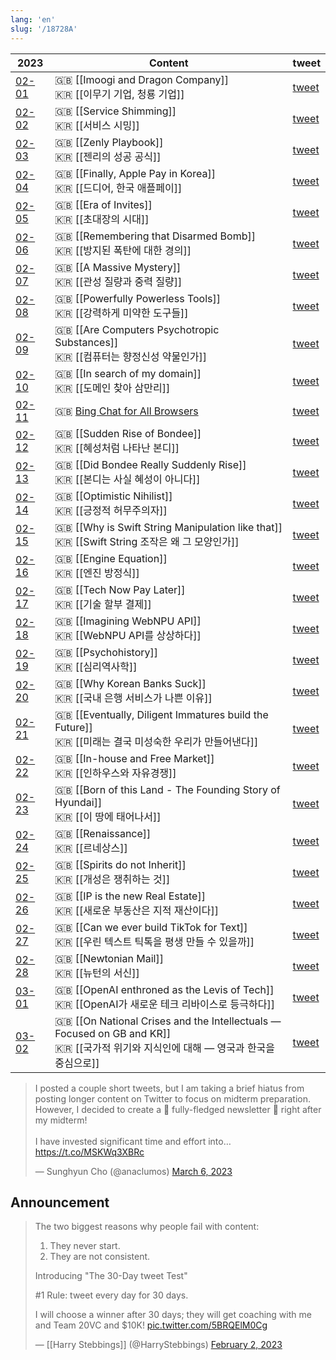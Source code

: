```yaml
---
lang: 'en'
slug: '/18728A'
---
```


| 2023                               | Content                                                                                                                                  | tweet                                                             |
| ---------------------------------- | ---------------------------------------------------------------------------------------------------------------------------------------- | ----------------------------------------------------------------- |
| [02-01](../journals/2023-02-01.md) | 🇬🇧 [[Imoogi and Dragon Company]] <br/> 🇰🇷 [[이무기 기업, 청룡 기업]]                                                                     | [tweet](https://twitter.com/anaclumos/status/1620714157418094593) |
| [02-02](../journals/2023-02-02.md) | 🇬🇧 [[Service Shimming]] <br/> 🇰🇷 [[서비스 시밍]]                                                                                         | [tweet](https://twitter.com/anaclumos/status/1621250040022061060) |
| [02-03](../journals/2023-02-03.md) | 🇬🇧 [[Zenly Playbook]] <br/> 🇰🇷 [[젠리의 성공 공식]]                                                                                      | [tweet](https://twitter.com/anaclumos/status/1621646220954574848) |
| [02-04](../journals/2023-02-04.md) | 🇬🇧 [[Finally, Apple Pay in Korea]] <br/> 🇰🇷 [[드디어, 한국 애플페이]]                                                                    | [tweet](https://twitter.com/anaclumos/status/1621975286127513600) |
| [02-05](../journals/2023-02-05.md) | 🇬🇧 [[Era of Invites]] <br/> 🇰🇷 [[초대장의 시대]]                                                                                         | [tweet](https://twitter.com/anaclumos/status/1622384241442160641) |
| [02-06](../journals/2023-02-06.md) | 🇬🇧 [[Remembering that Disarmed Bomb]] <br/> 🇰🇷 [[방지된 폭탄에 대한 경의]]                                                               | [tweet](https://twitter.com/anaclumos/status/1622705516693843969) |
| [02-07](../journals/2023-02-07.md) | 🇬🇧 [[A Massive Mystery]] <br/> 🇰🇷 [[관성 질량과 중력 질량]]                                                                              | [tweet](https://twitter.com/anaclumos/status/1623227887632646144) |
| [02-08](../journals/2023-02-08.md) | 🇬🇧 [[Powerfully Powerless Tools]] <br/> 🇰🇷 [[강력하게 미약한 도구들]]                                                                    | [tweet](https://twitter.com/anaclumos/status/1623522946034847745) |
| [02-09](../journals/2023-02-09.md) | 🇬🇧 [[Are Computers Psychotropic Substances]] <br/> 🇰🇷 [[컴퓨터는 향정신성 약물인가]]                                                     | [tweet](https://twitter.com/anaclumos/status/1623798629155713024) |
| [02-10](../journals/2023-02-10.md) | 🇬🇧 [[In search of my domain]] <br/> 🇰🇷 [[도메인 찾아 삼만리]]                                                                            | [tweet](https://twitter.com/anaclumos/status/1624308920792776706) |
| [02-11](../journals/2023-02-11.md) | 🇬🇧 [Bing Chat for All Browsers](https://github.com/anaclumos/bing-chat-for-all-browsers)                                                 | [tweet](https://twitter.com/anaclumos/status/1624570931103547392) |
| [02-12](../journals/2023-02-12.md) | 🇬🇧 [[Sudden Rise of Bondee]] <br/> 🇰🇷 [[혜성처럼 나타난 본디]]                                                                           | [tweet](https://twitter.com/anaclumos/status/1624907125687455745) |
| [02-13](../journals/2023-02-13.md) | 🇬🇧 [[Did Bondee Really Suddenly Rise]] <br/> 🇰🇷 [[본디는 사실 혜성이 아니다]]                                                            | [tweet](https://twitter.com/anaclumos/status/1625228572792352769) |
| [02-14](../journals/2023-02-14.md) | 🇬🇧 [[Optimistic Nihilist]] <br/> 🇰🇷 [[긍정적 허무주의자]]                                                                                | [tweet](https://twitter.com/anaclumos/status/1625641155655512066) |
| [02-15](../journals/2023-02-15.md) | 🇬🇧 [[Why is Swift String Manipulation like that]] <br/> 🇰🇷 [[Swift String 조작은 왜 그 모양인가]]                                        | [tweet](https://twitter.com/anaclumos/status/1626032333387354112) |
| [02-16](../journals/2023-02-16.md) | 🇬🇧 [[Engine Equation]] <br/> 🇰🇷 [[엔진 방정식]]                                                                                          | [tweet](https://twitter.com/anaclumos/status/1626357891006619648) |
| [02-17](../journals/2023-02-17.md) | 🇬🇧 [[Tech Now Pay Later]] <br/> 🇰🇷 [[기술 할부 결제]]                                                                                    | [tweet](https://twitter.com/anaclumos/status/1626765287814225920) |
| [02-18](../journals/2023-02-18.md) | 🇬🇧 [[Imagining WebNPU API]] <br/> 🇰🇷 [[WebNPU API를 상상하다]]                                                                           | [tweet](https://twitter.com/anaclumos/status/1627161630080659460) |
| [02-19](../journals/2023-02-19.md) | 🇬🇧 [[Psychohistory]] <br/> 🇰🇷 [[심리역사학]]                                                                                             | [tweet](https://twitter.com/anaclumos/status/1627497814250102784) |
| [02-20](../journals/2023-02-20.md) | 🇬🇧 [[Why Korean Banks Suck]] <br/> 🇰🇷 [[국내 은행 서비스가 나쁜 이유]]                                                                   | [tweet](https://twitter.com/anaclumos/status/1627918892143345664) |
| [02-21](../journals/2023-02-21.md) | 🇬🇧 [[Eventually, Diligent Immatures build the Future]] <br/> 🇰🇷 [[미래는 결국 미성숙한 우리가 만들어낸다]]                               | [tweet](https://twitter.com/anaclumos/status/1628153470099529728) |
| [02-22](../journals/2023-02-22.md) | 🇬🇧 [[In-house and Free Market]] <br/> 🇰🇷 [[인하우스와 자유경쟁]]                                                                         | [tweet](https://twitter.com/anaclumos/status/1628479680595775488) |
| [02-23](../journals/2023-02-23.md) | 🇬🇧 [[Born of this Land - The Founding Story of Hyundai]] <br/> 🇰🇷 [[이 땅에 태어나서]]                                                   | [tweet](https://twitter.com/anaclumos/status/1628918514391334912) |
| [02-24](../journals/2023-02-24.md) | 🇬🇧 [[Renaissance]] <br/> 🇰🇷 [[르네상스]]                                                                                                 | [tweet](https://twitter.com/anaclumos/status/1629314279295049729) |
| [02-25](../journals/2023-02-25.md) | 🇬🇧 [[Spirits do not Inherit]] <br/> 🇰🇷 [[개성은 쟁취하는 것]]                                                                            | [tweet](https://twitter.com/anaclumos/status/1629666023900352513) |
| [02-26](../journals/2023-02-26.md) | 🇬🇧 [[IP is the new Real Estate]] <br/> 🇰🇷 [[새로운 부동산은 지적 재산이다]]                                                              | [tweet](https://twitter.com/anaclumos/status/1629916767547174912) |
| [02-27](../journals/2023-02-27.md) | 🇬🇧 [[Can we ever build TikTok for Text]] <br/> 🇰🇷 [[우린 텍스트 틱톡을 평생 만들 수 있을까]]                                             | [tweet](https://twitter.com/anaclumos/status/1630370788422610945) |
| [02-28](../journals/2023-02-28.md) | 🇬🇧 [[Newtonian Mail]] <br/> 🇰🇷 [[뉴턴의 서신]]                                                                                           | [tweet](https://twitter.com/anaclumos/status/1630727695826046976) |
| [03-01](../journals/2023-03-01.md) | 🇬🇧 [[OpenAI enthroned as the Levis of Tech]] <br/> 🇰🇷 [[OpenAI가 새로운 테크 리바이스로 등극하다]]                                       | [tweet](https://twitter.com/anaclumos/status/1631087532338290689) |
| [03-02](../journals/2023-03-02.md) | 🇬🇧 [[On National Crises and the Intellectuals — Focused on GB and KR]] <br/> 🇰🇷 [[국가적 위기와 지식인에 대해 — 영국과 한국을 중심으로]] | [tweet](https://twitter.com/anaclumos/status/1631534753710247936) |

<blockquote class="twitter-tweet" data-theme="light">
<p lang="en" dir="ltr">
I posted a couple short tweets, but I am taking a brief hiatus from posting longer content on Twitter to focus on midterm preparation. However, I decided to create a 💌 fully-fledged newsletter 💌 right after my midterm!<br/><br/>I have invested significant time and effort into… <a href="https://t.co/MSKWq3XBRc">https://t.co/MSKWq3XBRc</a>
</p>
&mdash; Sunghyun Cho (@anaclumos) <a href="https://twitter.com/anaclumos/status/1632887798608056321?ref_src=twsrc%5Etfw">March 6, 2023</a>
</blockquote>

## Announcement

> The two biggest reasons why people fail with content:
>
> 1. They never start.
> 2. They are not consistent.
>
> Introducing "The 30-Day tweet Test"
>
> #1 Rule: tweet every day for 30 days.
>
> I will choose a winner after 30 days; they will get coaching with me and Team 20VC and $10K! [pic.twitter.com/5BRQElM0Cg](https://t.co/5BRQElM0Cg)
>
> — [[Harry Stebbings]] (@HarryStebbings) [February 2, 2023](https://twitter.com/HarryStebbings/status/1621132368483598336?ref_src=twsrc%5Etfw)
